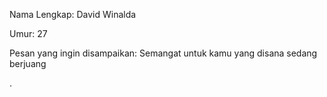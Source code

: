Nama Lengkap: David Winalda

Umur: 27

Pesan yang ingin disampaikan: Semangat untuk kamu yang disana sedang berjuang

.